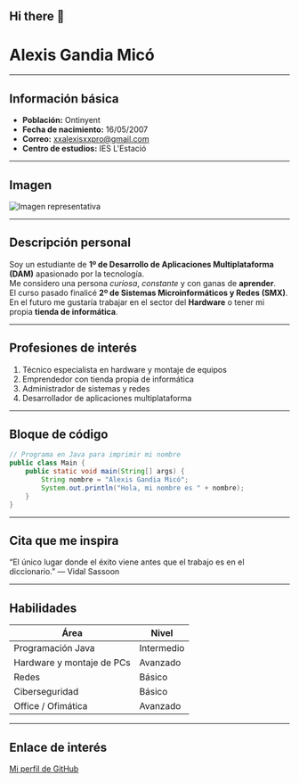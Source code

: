 ## Hi there 👋
# Alexis Gandia Micó

---

## Información básica
- **Población:** Ontinyent  
- **Fecha de nacimiento:** 16/05/2007
- **Correo:** xxalexisxxpro@gmail.com  
- **Centro de estudios:** IES L'Estació  

---

## Imagen
![Imagen representativa]([https://yt3.googleusercontent.com/TopNdqZfKunjx9GSrWH8Z1QqHuToKyEGYZRXdLnf_3ve-1B4M_228FDiTVLOeoniPO2sWlYKkA=s160-c-k-c0x00ffffff-no-rj](https://avatars.githubusercontent.com/u/233294042?v=4))


---

## Descripción personal
Soy un estudiante de **1º de Desarrollo de Aplicaciones Multiplataforma (DAM)** apasionado por la tecnología.  
Me considero una persona *curiosa*, *constante* y con ganas de **aprender**.  
El curso pasado finalicé **2º de Sistemas Microinformáticos y Redes (SMX)**.  
En el futuro me gustaría trabajar en el sector del **Hardware** o tener mi propia **tienda de informática**.    

---

## Profesiones de interés
1. Técnico especialista en hardware y montaje de equipos  
2. Emprendedor con tienda propia de informática  
3. Administrador de sistemas y redes  
4. Desarrollador de aplicaciones multiplataforma   

---

## Bloque de código
```java
// Programa en Java para imprimir mi nombre
public class Main {
    public static void main(String[] args) {
        String nombre = "Alexis Gandia Micó";
        System.out.println("Hola, mi nombre es " + nombre);
    }
}
```

---

## Cita que me inspira
“El único lugar donde el éxito viene antes que el trabajo es en el diccionario.” — Vidal Sassoon

---

## Habilidades
| Área                       | Nivel       |
|-----------------------------|------------|
| Programación Java           | Intermedio |
| Hardware y montaje de PCs   | Avanzado   |
| Redes                       | Básico     |
| Ciberseguridad              | Básico     |
| Office / Ofimática          | Avanzado   |

---

## Enlace de interés
[Mi perfil de GitHub](https://github.com/Alexisx2007)
